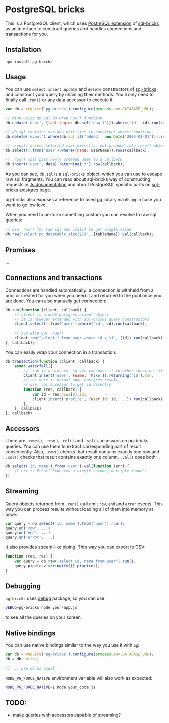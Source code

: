 # PostgreSQL bricks

This is a PostgreSQL client, which uses [PostreSQL extension][sql-bricks-postgres]
of [sql-bricks][] as an interface to construct queries
and handles connections and transactions for you.


## Installation

```
npm install pg-bricks
```


## Usage

You can use `select`, `insert`, `update` and `delete` constructors of [sql-bricks][] and
construct your query by chaining their methods. You'll only need to finally call `.run()` or any data accessor to execute it:

```js
var db = require('pg-bricks').configure(process.env.DATABASE_URL);

// mind using db.sql to wrap now() function
db.update('user', {last_login: db.sql('now()')}).where('id', id).run(callback);

// db.sql contains various utilities to construct where conditions
db.delete('event').where(db.sql.lt('added', new Date('2005-01-01'))).run(...);

// .rows() access selected rows directly, not wrapped into result object
db.select().from('user').where({name: userName}).rows(callback);

// .row() will pass newly created user to a callback
db.insert('user', data).returning('*').row(callback);
```

As you can see, `db.sql` is a `sql-bricks` object, which you can use to escape raw sql
fragments. You can read about sql-bricks way of constructing
requests in [its documentation](http://csnw.github.io/sql-bricks) and
about PostgreSQL specific parts on [sql-bricks-postgres page][sql-bricks-postgres].

pg-bricks also exposes a reference to used [pg][] library via `db.pg`
in case you want to go low level.

When you need to perform something custom you can resolve to raw sql queries:

```js
// use .raw() for raw sql and .val() to get single value
db.raw('select pg_datatable_size($1)', [tableName]).val(callback);
```

## Promises

...


## Connections and transactions

Connections are handled automatically: a connection is withheld from a pool or created
for you when you need it and returned to the pool once you are done.
You can also manually get connection:

```js
db.run(function (client, callback) {
    // client is a node-postgres client object
    // it is however extended with sql-bricks query constructors
    client.select().from('user').where('id', id).run(callback);

    // you also get .raw()
    client.raw("select * from user where id = $1", [id]).run(callback);
}, callback);
```

You can easily wrap your connection in a transaction:

```js
db.transaction(function (client, callback) {
    async.waterfall([
        // .run is a closure, so you can pass it to other function like this:
        client.insert('user', {name: 'Mike'}).returning('id').run,
        // res here is normal node-postgres result,
        // use .val accessor to get id directly
        function (res, callback) {
            var id = res.rows[0].id;
            client.insert('profile', {user_id: id, ...}).run(callback);
        },
    ], callback)
}, callback)
```


## Accessors

There are `.rows()`, `.row()`, `.col()` and `.val()` accessors on pg-bricks queries.
You can use them to extract corresponding part of result conveniently.
Also, `.row()` checks that result contains exactly one row and `.col()` checks that result
contains exactly one column. `.val()` does both:

```js
db.select('id, name').from('user').val(function (err) {
    // err is Error('Expected a single column, multiple found')
})
```


## Streaming

Query objects returned from `.run()` call emit `row`, `end` and `error` events.
This way you can process results without loading all of them into memory at once:

```js
var query = db.select('id, name').from('user').run();
query.on('row', ...)
query.on('end', ...)
query.on('error', ...)
```

It also provides stream-like piping. This way you can export to CSV:

```js
function (req, res) {
    var query = db.raw('select id, name from user').run();
    query.pipe(csv.stringify()).pipe(res);
}
```


## Debugging

`pg-bricks` uses [debug][] package, so you can use:

```bash
DEBUG=pg-bricks node your-app.js
```

to see all the queries on your screen.


## Native bindings

You can use native bindings similar to the way you use it with `pg`:

```js
var db = require('pg-bricks').configure(process.env.DATABASE_URL);
db = db.native;

// ... use db as usual
```

`NODE_PG_FORCE_NATIVE` environment variable will also work as expected:

```bash
NODE_PG_FORCE_NATIVE=1 node your_code.js
```


## TODO:

- make queries with accessors capable of streaming?


[sql-bricks-postgres]: https://www.npmjs.org/package/sql-bricks-postgres
[sql-bricks]: https://www.npmjs.org/package/sql-bricks
[pg]: https://www.npmjs.org/package/pg
[debug]: https://www.npmjs.org/package/debug

